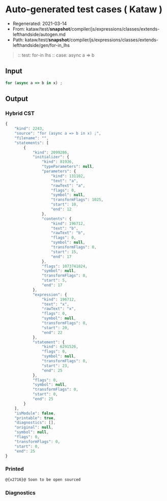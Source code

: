 # Auto-generated test cases ( Kataw )
- Regenerated: 2021-03-14
- From: kataw/test/__snapshot__/compiler/js/expressions/classes/extends-lefthandside/autogen.md
- Path: kataw/test/__snapshot__/compiler/js/expressions/classes/extends-lefthandside/gen/for-in_lhs
> :: test: for-in lhs
> :: case: async a => b
## Input

`````js
for (async a => b in x) ;
`````

## Output

### Hybrid CST

```javascript
{
    "kind": 2243,
    "source": "for (async a => b in x) ;",
    "filename": "",
    "statements": [
        {
            "kind": 2099286,
            "initializer": {
                "kind": 81936,
                "typeParameters": null,
                "parameters": {
                    "kind": 131102,
                    "text": "a",
                    "rawText": "a",
                    "flags": 0,
                    "symbol": null,
                    "transformFlags": 1025,
                    "start": 10,
                    "end": 12
                },
                "contents": {
                    "kind": 196712,
                    "text": "b",
                    "rawText": "b",
                    "flags": 0,
                    "symbol": null,
                    "transformFlags": 0,
                    "start": 15,
                    "end": 17
                },
                "flags": 1073741824,
                "symbol": null,
                "transformFlags": 0,
                "start": 5,
                "end": 17
            },
            "expression": {
                "kind": 196712,
                "text": "x",
                "rawText": "x",
                "flags": 0,
                "symbol": null,
                "transformFlags": 0,
                "start": 20,
                "end": 22
            },
            "statement": {
                "kind": 6291526,
                "flags": 0,
                "symbol": null,
                "transformFlags": 0,
                "start": 23,
                "end": 25
            },
            "flags": 0,
            "symbol": null,
            "transformFlags": 0,
            "start": 0,
            "end": 25
        }
    ],
    "isModule": false,
    "printable": true,
    "diagnostics": [],
    "original": null,
    "symbol": null,
    "flags": 0,
    "transformFlags": 0,
    "start": 0,
    "end": 25
}
```

### Printed

```javascript
@{x2716}@ Soon to be open sourced
```

### Diagnostics

```javascript

```

